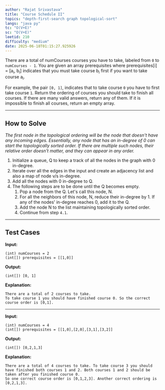 ```yaml
---
author: "Rajat Srivastava"
title: "Course Schedule II"
topics: "depth-first-search graph topological-sort"
langs: "java py"
tc: "O(V+E)"
sc: "O(V+E)"
leetid: 210
difficulty: "medium"
date: 2025-06-18T01:15:27.925926
---
```


There are a total of numCourses courses you have to take, labeled from `0` to `numCourses - 1`. 
You are given an array prerequisites where prerequisites[i] = [a<sub>i</sub>, b<sub>i</sub>]
indicates that you must take course b<sub>i</sub> first if you want to take course a<sub>i</sub>.

For example, the pair `[0, 1]`, indicates that to take course `0` you have to first take course `1`.
Return the ordering of courses you should take to finish all courses. 
If there are many valid answers, return any of them. 
If it is impossible to finish all courses, return an empty array.

---
## How to Solve

*The first node in the topological ordering will be the node that doesn't have any incoming edges. 
Essentially, any node that has an in-degree of 0 can start the topologically sorted order. 
If there are multiple such nodes, their relative order doesn't matter, and they can appear in any order.*

1. Initialize a queue, Q to keep a track of all the nodes in the graph with 0 in-degree. 
2. Iterate over all the edges in the input and create an adjacency list and also a map of node v/s in-degree. 
3. Add all the nodes with 0 in-degree to Q. 
4. The following steps are to be done until the Q becomes empty. 
   1. Pop a node from the Q. Let's call this node, N. 
   2. For all the neighbors of this node, N, reduce their in-degree by 1. If any of the nodes' in-degree reaches 0, add it to the Q. 
   3. Add the node N to the list maintaining topologically sorted order. 
   4. Continue from step `4.1`.

---

## Test Cases

**Input:** 
```
(int) numCourses = 2
(int[]) prerequisites = [[1,0]]
```

**Output:** 
```
(int[]) [0, 1]
```

**Explanation:**
```
There are a total of 2 courses to take. 
To take course 1 you should have finished course 0. So the correct course order is [0,1].
```

---

**Input:** 
```
(int) numCourses = 4
(int[]) prerequisites = [[1,0],[2,0],[3,1],[3,2]]
```

**Output:** 
```
(int[]) [0,2,1,3]
```

**Explanation:**
```
There are a total of 4 courses to take. To take course 3 you should have finished both courses 1 and 2. Both courses 1 and 2 should be taken after you finished course 0.
So one correct course order is [0,1,2,3]. Another correct ordering is [0,2,1,3].
```